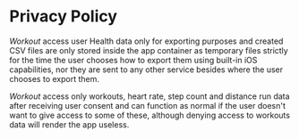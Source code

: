 # Privacy Policy
_Workout_ access user Health data only for exporting purposes and created CSV files are only stored inside the app container as temporary files strictly for the time the user chooses how to export them using built-in iOS capabilities, nor they are sent to any other service besides where the user chooses to export them.

_Workout_ access only workouts, heart rate, step count and distance run data after receiving user consent and can function as normal if the user doesn't want to give access to some of these, although denying access to workouts data will render the app useless.

